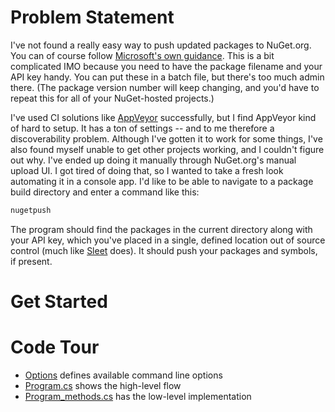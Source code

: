 # Problem Statement
I've not found a really easy way to push updated packages to NuGet.org. You can of course follow [Microsoft's own guidance](https://learn.microsoft.com/en-us/nuget/nuget-org/publish-a-package#use-the-dotnet-cli). This is a bit complicated IMO because you need to have the package filename and your API key handy. You can put these in a batch file, but there's too much admin there. (The package version number will keep changing, and you'd have to repeat this for all of your NuGet-hosted projects.)

I've used CI solutions like [AppVeyor](https://www.appveyor.com/) successfully, but I find AppVeyor kind of hard to setup. It has a ton of settings -- and to me therefore a discoverability problem. Although I've gotten it to work for some things, I've also found myself unable to get other projects working, and I couldn't figure out why. I've ended up doing it manually through NuGet.org's manual upload UI. I got tired of doing that, so I wanted to take a fresh look automating it in a console app. I'd like to be able to navigate to a package build directory and enter a command like this:

```cmd
nugetpush
```
The program should find the packages in the current directory along with your API key, which you've placed in a single, defined location out of source control (much like [Sleet](https://github.com/emgarten/Sleet) does). It should push your packages and symbols, if present.

# Get Started

# Code Tour
- [Options](https://github.com/adamfoneil/NuGetPush/blob/master/NuGetPush.CLI/Options.cs) defines available command line options
- [Program.cs](https://github.com/adamfoneil/NuGetPush/blob/master/NuGetPush.CLI/Program.cs) shows the high-level flow
- [Program_methods.cs](https://github.com/adamfoneil/NuGetPush/blob/master/NuGetPush.CLI/Program_methods.cs) has the low-level implementation
